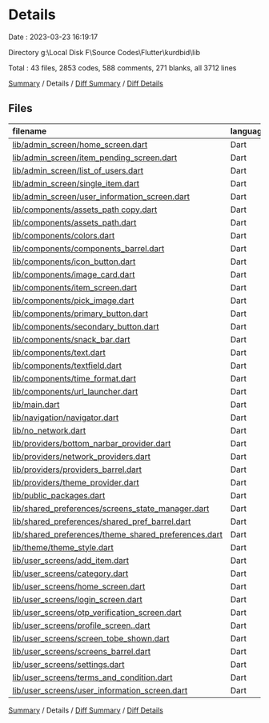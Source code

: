 # Details

Date : 2023-03-23 16:19:17

Directory g:\\Local Disk F\\Source Codes\\Flutter\\kurdbid\\lib

Total : 43 files,  2853 codes, 588 comments, 271 blanks, all 3712 lines

[Summary](results.md) / Details / [Diff Summary](diff.md) / [Diff Details](diff-details.md)

## Files
| filename | language | code | comment | blank | total |
| :--- | :--- | ---: | ---: | ---: | ---: |
| [lib/admin_screen/home_screen.dart](/lib/admin_screen/home_screen.dart) | Dart | 100 | 8 | 5 | 113 |
| [lib/admin_screen/item_pending_screen.dart](/lib/admin_screen/item_pending_screen.dart) | Dart | 73 | 1 | 3 | 77 |
| [lib/admin_screen/list_of_users.dart](/lib/admin_screen/list_of_users.dart) | Dart | 66 | 1 | 3 | 70 |
| [lib/admin_screen/single_item.dart](/lib/admin_screen/single_item.dart) | Dart | 166 | 51 | 9 | 226 |
| [lib/admin_screen/user_information_screen.dart](/lib/admin_screen/user_information_screen.dart) | Dart | 101 | 32 | 6 | 139 |
| [lib/components/assets_path copy.dart](/lib/components/assets_path%20copy.dart) | Dart | 18 | 0 | 1 | 19 |
| [lib/components/assets_path.dart](/lib/components/assets_path.dart) | Dart | 3 | 14 | 6 | 23 |
| [lib/components/colors.dart](/lib/components/colors.dart) | Dart | 37 | 0 | 16 | 53 |
| [lib/components/components_barrel.dart](/lib/components/components_barrel.dart) | Dart | 9 | 1 | 2 | 12 |
| [lib/components/icon_button.dart](/lib/components/icon_button.dart) | Dart | 15 | 0 | 3 | 18 |
| [lib/components/image_card.dart](/lib/components/image_card.dart) | Dart | 22 | 19 | 4 | 45 |
| [lib/components/item_screen.dart](/lib/components/item_screen.dart) | Dart | 144 | 0 | 8 | 152 |
| [lib/components/pick_image.dart](/lib/components/pick_image.dart) | Dart | 22 | 0 | 4 | 26 |
| [lib/components/primary_button.dart](/lib/components/primary_button.dart) | Dart | 44 | 0 | 2 | 46 |
| [lib/components/secondary_button.dart](/lib/components/secondary_button.dart) | Dart | 14 | 1 | 2 | 17 |
| [lib/components/snack_bar.dart](/lib/components/snack_bar.dart) | Dart | 33 | 5 | 2 | 40 |
| [lib/components/text.dart](/lib/components/text.dart) | Dart | 21 | 0 | 2 | 23 |
| [lib/components/textfield.dart](/lib/components/textfield.dart) | Dart | 45 | 5 | 4 | 54 |
| [lib/components/time_format.dart](/lib/components/time_format.dart) | Dart | 15 | 0 | 2 | 17 |
| [lib/components/url_launcher.dart](/lib/components/url_launcher.dart) | Dart | 12 | 3 | 2 | 17 |
| [lib/main.dart](/lib/main.dart) | Dart | 333 | 21 | 28 | 382 |
| [lib/navigation/navigator.dart](/lib/navigation/navigator.dart) | Dart | 14 | 0 | 4 | 18 |
| [lib/no_network.dart](/lib/no_network.dart) | Dart | 118 | 15 | 16 | 149 |
| [lib/providers/bottom_narbar_provider.dart](/lib/providers/bottom_narbar_provider.dart) | Dart | 19 | 0 | 8 | 27 |
| [lib/providers/network_providers.dart](/lib/providers/network_providers.dart) | Dart | 21 | 0 | 3 | 24 |
| [lib/providers/providers_barrel.dart](/lib/providers/providers_barrel.dart) | Dart | 2 | 2 | 1 | 5 |
| [lib/providers/theme_provider.dart](/lib/providers/theme_provider.dart) | Dart | 18 | 0 | 4 | 22 |
| [lib/public_packages.dart](/lib/public_packages.dart) | Dart | 6 | 1 | 2 | 9 |
| [lib/shared_preferences/screens_state_manager.dart](/lib/shared_preferences/screens_state_manager.dart) | Dart | 13 | 4 | 6 | 23 |
| [lib/shared_preferences/shared_pref_barrel.dart](/lib/shared_preferences/shared_pref_barrel.dart) | Dart | 2 | 0 | 1 | 3 |
| [lib/shared_preferences/theme_shared_preferences.dart](/lib/shared_preferences/theme_shared_preferences.dart) | Dart | 12 | 0 | 4 | 16 |
| [lib/theme/theme_style.dart](/lib/theme/theme_style.dart) | Dart | 37 | 63 | 4 | 104 |
| [lib/user_screens/add_item.dart](/lib/user_screens/add_item.dart) | Dart | 276 | 74 | 19 | 369 |
| [lib/user_screens/category.dart](/lib/user_screens/category.dart) | Dart | 103 | 8 | 5 | 116 |
| [lib/user_screens/home_screen.dart](/lib/user_screens/home_screen.dart) | Dart | 121 | 6 | 6 | 133 |
| [lib/user_screens/login_screen.dart](/lib/user_screens/login_screen.dart) | Dart | 155 | 63 | 21 | 239 |
| [lib/user_screens/otp_verification_screen.dart](/lib/user_screens/otp_verification_screen.dart) | Dart | 162 | 100 | 17 | 279 |
| [lib/user_screens/profile_screen..dart](/lib/user_screens/profile_screen..dart) | Dart | 74 | 2 | 6 | 82 |
| [lib/user_screens/screen_tobe_shown.dart](/lib/user_screens/screen_tobe_shown.dart) | Dart | 11 | 9 | 4 | 24 |
| [lib/user_screens/screens_barrel.dart](/lib/user_screens/screens_barrel.dart) | Dart | 6 | 5 | 1 | 12 |
| [lib/user_screens/settings.dart](/lib/user_screens/settings.dart) | Dart | 58 | 0 | 5 | 63 |
| [lib/user_screens/terms_and_condition.dart](/lib/user_screens/terms_and_condition.dart) | Dart | 49 | 0 | 3 | 52 |
| [lib/user_screens/user_information_screen.dart](/lib/user_screens/user_information_screen.dart) | Dart | 283 | 74 | 17 | 374 |

[Summary](results.md) / Details / [Diff Summary](diff.md) / [Diff Details](diff-details.md)